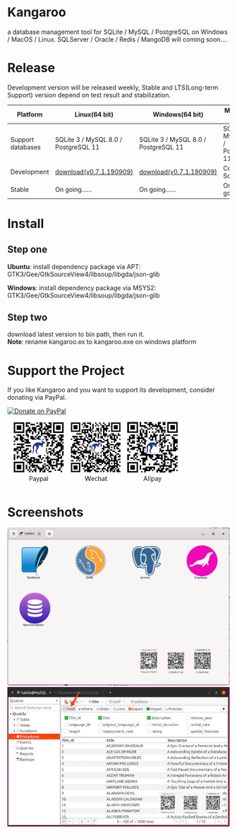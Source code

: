 # Kangaroo
a database management tool for SQLite / MySQL / PostgreSQL on Windows / MacOS / Linux.
SQLServer / Oracle / Redis / MangoDB will coming soon....

# Release
Development version will be released weekly, Stable and LTS(Long-term Support) version depend on test result and stabilization.

| Platform            | Linux(64 bit) 	                   | Windows(64 bit)       	            | MacOS(64 bit) 	                 |
|---------------------|------------------------------------|------------------------------------|------------------------------------|
| Support databases   | SQLite 3 / MySQL 8.0 / PostgreSQL 11   | SQLite 3 / MySQL 8.0 / PostgreSQL 11   | SQLite 3 / MySQL 8.0 / PostgreSQL 11   |
| Development         | [download(v0.7.1.190909)](https://github.com/dbkangaroo/kangaroo/releases/download/v0.7.1.190909/kangaroo_x64_ubuntu_0.7.1.190909.zip)  | [download(v0.7.1.190909)](https://github.com/dbkangaroo/kangaroo/releases/download/v0.7.1.190909/kangaroo_x64_windows_0.7.1.190909.zip)  | Comming Soon!           |
| Stable              | On going......                     | On going......                     | On going......                     |


# Install
## Step one
__Ubuntu__: install dependency package via APT: GTK3/Gee/GtkSourceView4/libsoup/libgda/json-glib

__Windows__: install dependency package via MSYS2: GTK3/Gee/GtkSourceView4/libsoup/libgda/json-glib

## Step two
download latest version to bin path, then run it.<br/>
__Note__: rename kangaroo.ex to kangaroo.exe on windows platform


# Support the Project
If you like Kangaroo and you want to support its development, consider donating via PayPal.

<a href="https://www.paypal.me/taozuhong" target="_blank"><img src="https://www.paypalobjects.com/webstatic/mktg/Logo/pp-logo-200px.png" width="150px" alt="Donate on PayPal"></a>
![Support project](./pay.png)

# Screenshots
![Connection page](./docs/images/kangaroo-02.jpg)
![Query filter](./docs/images/kangaroo-05.png)
